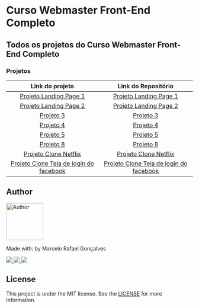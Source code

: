 # Curso Webmaster Front-End Completo

## Todos os projetos do Curso Webmaster Front-End Completo

### Projetos 

Link do projeto | Link do Repositório
:-----------: | :-----------:
[Projeto Landing Page 1](https://marcelo-rafael.github.io/projeto-1-landing-page) | [Projeto Landing Page 1](https://github.com/marcelo-rafael/projeto-1-landing-page)
[Projeto Landing Page 2](https://marcelo-rafael.github.io/projeto-2-landing-page) | [Projeto Landing Page 2](https://github.com/marcelo-rafael/projeto-2-landing-page)
[Projeto 3](https://marcelo-rafael.github.io/projeto-3) | [Projeto 3](https://github.com/marcelo-rafael/projeto-3)
[Projeto 4](https://marcelo-rafael.github.io/projeto-4) | [Projeto 4](https://github.com/marcelo-rafael/projeto-4)
[Projeto 5](https://marcelo-rafael.github.io/projeto-5) | [Projeto 5](https://github.com/marcelo-rafael/projeto-5)
[Projeto 8](https://marcelo-rafael.github.io/bootstrap-projeto-8/) | [Projeto 8](https://marcelo-rafael.github.io/bootstrap-projeto-8/)
[Projeto Clone Netflix](https://marcelo-rafael.github.io/projeto-clone-netflix) | [Projeto Clone Netflix](https://github.com/marcelo-rafael/projeto-clone-netflix)
[Projeto Clone Tela de login do facebook](https://marcelo-rafael.github.io/projeto-clone-tela-de-login-facebook) | [Projeto Clone Tela de login do facebook](https://github.com/marcelo-rafael/projeto-clone-tela-de-login-facebook)

## Author

<img  border-radius="50px" src="https://avatars0.githubusercontent.com/u/29902777?s=460&u=61d43667f33a45eb000a2af216e4abeb2d4a6717&v=4" width="100px" alt="Author"/>

Made with: by Marcelo Rafael Gonçalves

<p>
  <a
    href="https://web.whatsapp.com/send?phone=+5511950330322" 
    alt="WhatsApp"
    target="blank"
  >
    <img src="https://img.shields.io/badge/-WhatsApp-4CA143?style=flat&logo=WhatsApp&logoColor=white" />
  </a>
  <a
    href="mailto:marcelo.rafael.goncalves@gmail.com" 
    alt="Gmail"
    target="blank"
  >
    <img src="https://img.shields.io/badge/-Gmail-red?style=flat&logo=Gmaill&logoColor=white" />
    
  </a>
  <a
    href="https://www.linkedin.com/in/marcelo-rafael-gonçalves/" 
    alt="LinkedIn"
    target="blank"
  >
    <img src="https://img.shields.io/badge/-LinkedIn-blue?style=flat&logo=Linkedin&logoColor=white" />
  </a>
</p>

## License

This project is under the MIT license. See the [LICENSE](https://github.com/marcelo-rafael/projeto-le-scone/blob/master/LICENSE) for more information.

